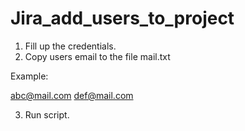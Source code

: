 # Jira_add_users_to_project
1. Fill up the credentials.
2. Copy users email to the file mail.txt

Example:

abc@mail.com
def@mail.com

3. Run script.
